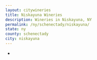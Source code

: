 ```yaml
---
layout: citywineries
title: Niskayuna Wineries
description: Wineries in Niskayuna, NY
permalink: /ny/schenectady/niskayuna/
state: ny
county: schenectady
city: niskayuna
---
```

-
